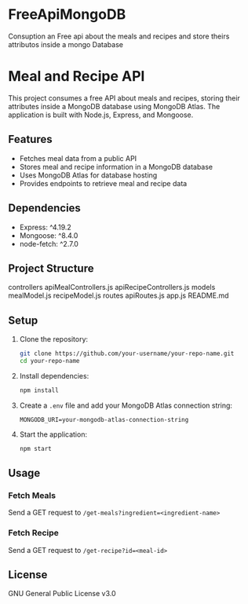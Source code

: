 # FreeApiMongoDB
Consuption an Free api about the meals and recipes and store theirs attributos inside a mongo Database
# Meal and Recipe API

This project consumes a free API about meals and recipes, storing their attributes inside a MongoDB database using MongoDB Atlas. The application is built with Node.js, Express, and Mongoose.

## Features

- Fetches meal data from a public API
- Stores meal and recipe information in a MongoDB database
- Uses MongoDB Atlas for database hosting
- Provides endpoints to retrieve meal and recipe data

## Dependencies

- Express: ^4.19.2
- Mongoose: ^8.4.0
- node-fetch: ^2.7.0

## Project Structure

controllers
    apiMealControllers.js
    apiRecipeControllers.js
models
    mealModel.js
    recipeModel.js
routes
    apiRoutes.js
app.js
README.md

## Setup

1. Clone the repository:
    ```bash
    git clone https://github.com/your-username/your-repo-name.git
    cd your-repo-name
    ```

2. Install dependencies:
    ```bash
    npm install
    ```

3. Create a `.env` file and add your MongoDB Atlas connection string:
    ```env
    MONGODB_URI=your-mongodb-atlas-connection-string
    ```

4. Start the application:
    ```bash
    npm start
    ```

## Usage

### Fetch Meals

Send a GET request to `/get-meals?ingredient=<ingredient-name>`

### Fetch Recipe

Send a GET request to `/get-recipe?id=<meal-id>`

## License

GNU General Public License v3.0

